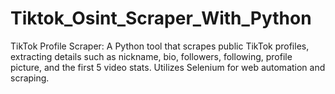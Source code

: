 # Tiktok_Osint_Scraper_With_Python
TikTok Profile Scraper: A Python tool that scrapes public TikTok profiles, extracting details such as nickname, bio, followers, following, profile picture, and the first 5 video stats. Utilizes Selenium for web automation and scraping.

